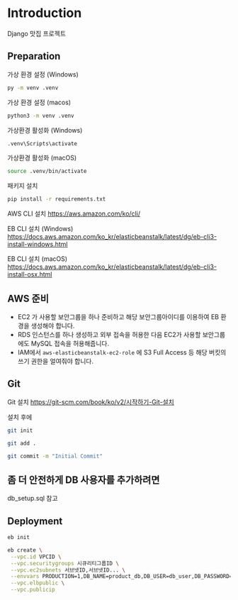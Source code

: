# Introduction

Django 맛집 프로젝트

## Preparation

가상 환경 설정 (Windows)

```cmd
py -m venv .venv
```

가상 환경 설정 (macos)

```zsh
python3 -m venv .venv
```

가상환경 활성화 (Windows)

```cmd
.venv\Scripts\activate
```

가상환경 활성화 (macOS)

```zsh
source .venv/bin/activate
```

패키지 설치

```zsh
pip install -r requirements.txt
```

AWS CLI 설치
https://aws.amazon.com/ko/cli/

EB CLI 설치 (Windows)
https://docs.aws.amazon.com/ko_kr/elasticbeanstalk/latest/dg/eb-cli3-install-windows.html

EB CLI 설치 (macOS)
https://docs.aws.amazon.com/ko_kr/elasticbeanstalk/latest/dg/eb-cli3-install-osx.html

## AWS 준비

- EC2 가 사용할 보안그룹을 하나 준비하고 해당 보안그룹아이디를 이용하여 EB 환경을 생성해야 합니다.
- RDS 인스턴스를 하나 생성하고 외부 접속을 허용한 다음 EC2가 사용할 보안그룹에도 MySQL 접속을 허용해줍니다.
- IAM에서 `aws-elasticbeanstalk-ec2-role` 에 S3 Full Access 등 해당 버킷의 쓰기 권한을 얼여줘야 합니다.


## Git

Git 설치
https://git-scm.com/book/ko/v2/시작하기-Git-설치

설치 후에

```zsh
git init

git add .

git commit -m "Initial Commit"
```

## 좀 더 안전하게 DB 사용자를 추가하려면

db_setup.sql 참고

## Deployment

```zsh
eb init

eb create \
 --vpc.id VPCID \
 --vpc.securitygroups 시큐리티그룹ID \
 --vpc.ec2subnets 서브넷ID,서브넷ID... \
 --envvars PRODUCTION=1,DB_NAME=product_db,DB_USER=db_user,DB_PASSWORD=비밀번호,DB_HOST=DB엔드포인트,S3_BUCKET=버킷이름 \
 --vpc.elbpublic \
 --vpc.publicip
```

